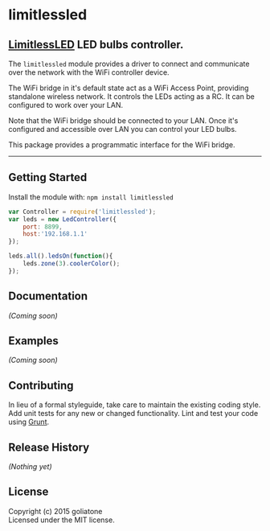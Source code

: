 # limitlessled

## [LimitlessLED][limitless] LED bulbs controller.

The `limitlessled` module provides a driver to connect and communicate over the network with the WiFi controller device. 

The WiFi bridge in it's default state act as a WiFi Access Point, providing standalone wireless network. It controls the LEDs acting as a RC. It can be configured to work over your LAN.

Note that the WiFi bridge should be connected to your LAN. Once it's configured and accessible over LAN you can control your LED bulbs.

This package provides a programmatic interface for the WiFi bridge.

-----

## Getting Started
Install the module with: `npm install limitlessled`

```javascript
var Controller = require('limitlessled');
var leds = new LedController({
    port: 8899,
    host:'192.168.1.1'
});

leds.all().ledsOn(function(){
    leds.zone(3).coolerColor();
});
```



## Documentation
_(Coming soon)_

## Examples
_(Coming soon)_

## Contributing
In lieu of a formal styleguide, take care to maintain the existing coding style. Add unit tests for any new or changed functionality. Lint and test your code using [Grunt](http://gruntjs.com/).

## Release History
_(Nothing yet)_

## License
Copyright (c) 2015 goliatone  
Licensed under the MIT license.

[limitless]:limitlessled.com
